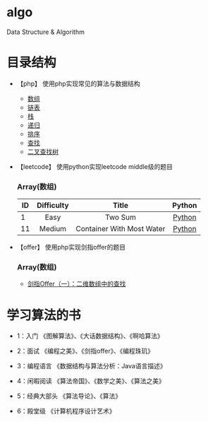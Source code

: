 # algo

Data Structure & Algorithm




# 目录结构

- 【php】 使用php实现常见的算法与数据结构
    
    - [数组](https://github.com/shisiying/algo/tree/master/php/array)
    - [链表](https://github.com/shisiying/algo/tree/master/php/linkedlist)
    - [栈](https://github.com/shisiying/algo/tree/master/php/stack)
    - [递归](https://github.com/shisiying/algo/blob/master/php/recursive/Fibonacci.php)
    - [排序](https://github.com/shisiying/algo/tree/master/php/sort)
    - [查找](https://github.com/shisiying/algo/tree/master/php/search)
    - [二叉查找树](https://github.com/shisiying/algo/tree/master/php/tree)

- 【leetcode】 使用python实现leetcode middle级的题目
    ### Array(数组)
    
    | ID   | Difficulty |                  Title                   |                  Python                  |  
    | ---- | :--------: | :--------------------------------------: | :--------------------------------------: |
    | 1   |    Easy    | Two Sum                  | [Python](https://github.com/shisiying/algo/blob/master/leetcode/Array/Easy/1.Two%20Sum.md "悬停显示") |
    | 11   |   Medium    | Container With Most Water                 | [Python](https://github.com/Jack-Cherish/LeetCode/blob/master/Array/Medium/11.Container%20With%20Most%20Water.md "悬停显示") |
    
    
- 【offer】 使用php实现剑指offer的题目
   ### Array(数组)

    - [剑指Offer（一）：二维数组中的查找](https://github.com/shisiying/algo/blob/master/offer/Array/二维数组中的查找.md)
   
   

# 学习算法的书

- 1：入门
《图解算法》、《大话数据结构》、《啊哈算法》

- 2：面试
《编程之美》、《剑指offer》、《编程珠玑》

- 3：编程语言
《数据结构与算法分析：Java语言描述》

- 4：闲暇阅读
《算法帝国》、《数学之美》、《算法之美》

- 5：经典大部头
《算法导论》、《算法》

- 6：殿堂级
《计算机程序设计艺术》